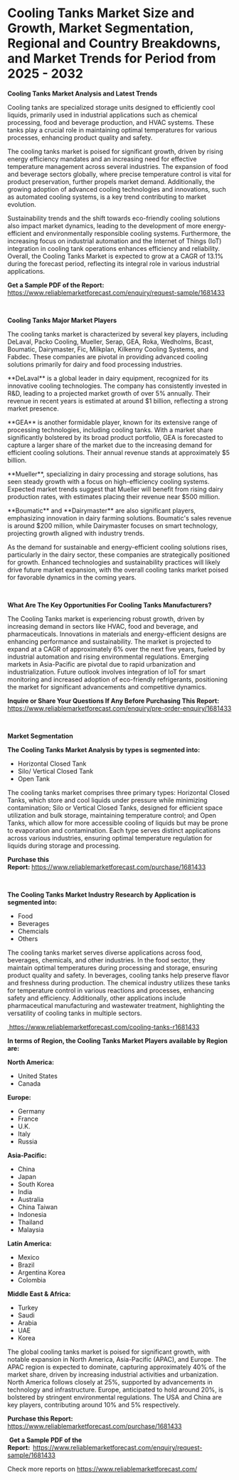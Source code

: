 <p><h1>Cooling Tanks Market Size and Growth, Market Segmentation, Regional and Country Breakdowns, and Market Trends for Period from 2025 -  2032</h1></p><p><strong>Cooling Tanks Market Analysis and Latest Trends</strong></p>
<p><p>Cooling tanks are specialized storage units designed to efficiently cool liquids, primarily used in industrial applications such as chemical processing, food and beverage production, and HVAC systems. These tanks play a crucial role in maintaining optimal temperatures for various processes, enhancing product quality and safety.</p><p>The cooling tanks market is poised for significant growth, driven by rising energy efficiency mandates and an increasing need for effective temperature management across several industries. The expansion of food and beverage sectors globally, where precise temperature control is vital for product preservation, further propels market demand. Additionally, the growing adoption of advanced cooling technologies and innovations, such as automated cooling systems, is a key trend contributing to market evolution.</p><p>Sustainability trends and the shift towards eco-friendly cooling solutions also impact market dynamics, leading to the development of more energy-efficient and environmentally responsible cooling systems. Furthermore, the increasing focus on industrial automation and the Internet of Things (IoT) integration in cooling tank operations enhances efficiency and reliability. Overall, the Cooling Tanks Market is expected to grow at a CAGR of 13.1% during the forecast period, reflecting its integral role in various industrial applications.</p></p>
<p><strong>Get a Sample PDF of the Report:&nbsp;</strong> <a href="https://www.reliablemarketforecast.com/enquiry/request-sample/1681433?utm_campaign=3089&utm_medium=2&utm_source=Github&utm_content=ia&utm_term=24032025&utm_id=cooling-tanks">https://www.reliablemarketforecast.com/enquiry/request-sample/1681433</a></p>
<p>&nbsp;</p>
<p><strong>Cooling Tanks Major Market Players</strong></p>
<p><p>The cooling tanks market is characterized by several key players, including DeLaval, Packo Cooling, Mueller, Serap, GEA, Roka, Wedholms, Bcast, Boumatic, Dairymaster, Fic, Milkplan, Kilkenny Cooling Systems, and Fabdec. These companies are pivotal in providing advanced cooling solutions primarily for dairy and food processing industries.</p><p>**DeLaval** is a global leader in dairy equipment, recognized for its innovative cooling technologies. The company has consistently invested in R&D, leading to a projected market growth of over 5% annually. Their revenue in recent years is estimated at around $1 billion, reflecting a strong market presence.</p><p>**GEA** is another formidable player, known for its extensive range of processing technologies, including cooling tanks. With a market share significantly bolstered by its broad product portfolio, GEA is forecasted to capture a larger share of the market due to the increasing demand for efficient cooling solutions. Their annual revenue stands at approximately $5 billion.</p><p>**Mueller**, specializing in dairy processing and storage solutions, has seen steady growth with a focus on high-efficiency cooling systems. Expected market trends suggest that Mueller will benefit from rising dairy production rates, with estimates placing their revenue near $500 million.</p><p>**Boumatic** and **Dairymaster** are also significant players, emphasizing innovation in dairy farming solutions. Boumatic's sales revenue is around $200 million, while Dairymaster focuses on smart technology, projecting growth aligned with industry trends.</p><p>As the demand for sustainable and energy-efficient cooling solutions rises, particularly in the dairy sector, these companies are strategically positioned for growth. Enhanced technologies and sustainability practices will likely drive future market expansion, with the overall cooling tanks market poised for favorable dynamics in the coming years.</p></p>
<p>&nbsp;</p>
<p><strong>What Are The Key Opportunities For Cooling Tanks Manufacturers?</strong></p>
<p><p>The Cooling Tanks market is experiencing robust growth, driven by increasing demand in sectors like HVAC, food and beverage, and pharmaceuticals. Innovations in materials and energy-efficient designs are enhancing performance and sustainability. The market is projected to expand at a CAGR of approximately 6% over the next five years, fueled by industrial automation and rising environmental regulations. Emerging markets in Asia-Pacific are pivotal due to rapid urbanization and industrialization. Future outlook involves integration of IoT for smart monitoring and increased adoption of eco-friendly refrigerants, positioning the market for significant advancements and competitive dynamics.</p></p>
<p><strong>Inquire or Share Your Questions If Any Before Purchasing This Report:</strong> <a href="https://www.reliablemarketforecast.com/enquiry/pre-order-enquiry/1681433?utm_campaign=3089&utm_medium=2&utm_source=Github&utm_content=ia&utm_term=24032025&utm_id=cooling-tanks">https://www.reliablemarketforecast.com/enquiry/pre-order-enquiry/1681433</a></p>
<p>&nbsp;</p>
<p><strong>Market Segmentation</strong></p>
<p><strong>The Cooling Tanks Market Analysis by types is segmented into:</strong></p>
<p><ul><li>Horizontal Closed Tank</li><li>Silo/ Vertical Closed Tank</li><li>Open Tank</li></ul></p>
<p><p>The cooling tanks market comprises three primary types: Horizontal Closed Tanks, which store and cool liquids under pressure while minimizing contamination; Silo or Vertical Closed Tanks, designed for efficient space utilization and bulk storage, maintaining temperature control; and Open Tanks, which allow for more accessible cooling of liquids but may be prone to evaporation and contamination. Each type serves distinct applications across various industries, ensuring optimal temperature regulation for liquids during storage and processing.</p></p>
<p><strong>Purchase this Report:&nbsp;</strong><a href="https://www.reliablemarketforecast.com/purchase/1681433?utm_campaign=3089&utm_medium=2&utm_source=Github&utm_content=ia&utm_term=24032025&utm_id=cooling-tanks">https://www.reliablemarketforecast.com/purchase/1681433</a></p>
<p>&nbsp;</p>
<p><strong>The Cooling Tanks Market Industry Research by Application is segmented into:</strong></p>
<p><ul><li>Food</li><li>Beverages</li><li>Chemcials</li><li>Others</li></ul></p>
<p><p>The cooling tanks market serves diverse applications across food, beverages, chemicals, and other industries. In the food sector, they maintain optimal temperatures during processing and storage, ensuring product quality and safety. In beverages, cooling tanks help preserve flavor and freshness during production. The chemical industry utilizes these tanks for temperature control in various reactions and processes, enhancing safety and efficiency. Additionally, other applications include pharmaceutical manufacturing and wastewater treatment, highlighting the versatility of cooling tanks in multiple sectors.</p></p>
<p><a href="https://www.reliablemarketforecast.com/cooling-tanks-r1681433?utm_campaign=3089&utm_medium=2&utm_source=Github&utm_content=ia&utm_term=24032025&utm_id=cooling-tanks">&nbsp;https://www.reliablemarketforecast.com/cooling-tanks-r1681433</a></p>
<p><strong>In terms of Region, the Cooling Tanks Market Players available by Region are:</strong></p>
<p>
    <p> <strong> North America: </strong>
        <ul>
            <li>United States</li>
            <li>Canada</li>
        </ul>
        </p> 
    <p> <strong> Europe: </strong>
        <ul>
            <li>Germany</li>
            <li>France</li>
            <li>U.K.</li>
            <li>Italy</li>
            <li>Russia</li>
        </ul>
        </p> 
    <p> <strong> Asia-Pacific: </strong>
        <ul>
            <li>China</li>
            <li>Japan</li>
            <li>South Korea</li>
            <li>India</li>
            <li>Australia</li>
            <li>China Taiwan</li>
            <li>Indonesia</li>
            <li>Thailand</li>
            <li>Malaysia</li>
        </ul>
        </p> 
    <p> <strong> Latin America: </strong>
        <ul>
            <li>Mexico</li>
            <li>Brazil</li>
            <li>Argentina Korea</li>
            <li>Colombia</li>
        </ul>
        </p> 
    <p> <strong> Middle East & Africa: </strong>
        <ul>
            <li>Turkey</li>
            <li>Saudi</li>
            <li>Arabia</li>
            <li>UAE</li>
            <li>Korea</li>
        </ul>
    </p>
    </p>
<p><p>The global cooling tanks market is poised for significant growth, with notable expansion in North America, Asia-Pacific (APAC), and Europe. The APAC region is expected to dominate, capturing approximately 40% of the market share, driven by increasing industrial activities and urbanization. North America follows closely at 25%, supported by advancements in technology and infrastructure. Europe, anticipated to hold around 20%, is bolstered by stringent environmental regulations. The USA and China are key players, contributing around 10% and 5% respectively.</p></p>
<p><strong>Purchase this Report: </strong><a href="https://www.reliablemarketforecast.com/purchase/1681433?utm_campaign=3089&utm_medium=2&utm_source=Github&utm_content=ia&utm_term=24032025&utm_id=cooling-tanks">https://www.reliablemarketforecast.com/purchase/1681433</a></p>
<p>&nbsp;<strong>Get a Sample PDF of the Report:&nbsp;&nbsp;</strong><a href="https://www.reliablemarketforecast.com/enquiry/request-sample/1681433?utm_campaign=3089&utm_medium=2&utm_source=Github&utm_content=ia&utm_term=24032025&utm_id=cooling-tanks">https://www.reliablemarketforecast.com/enquiry/request-sample/1681433</a></p>
<p><strong></strong></p>
<p>Check more reports on <a href="https://www.reliablemarketforecast.com/?utm_campaign=3089&utm_medium=2&utm_source=Github&utm_content=ia&utm_term=24032025&utm_id=cooling-tanks">https://www.reliablemarketforecast.com/</a></p>
